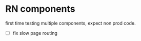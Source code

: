 # RN components
first time testing multiple components, expect non prod code.

- [ ] fix slow page routing
